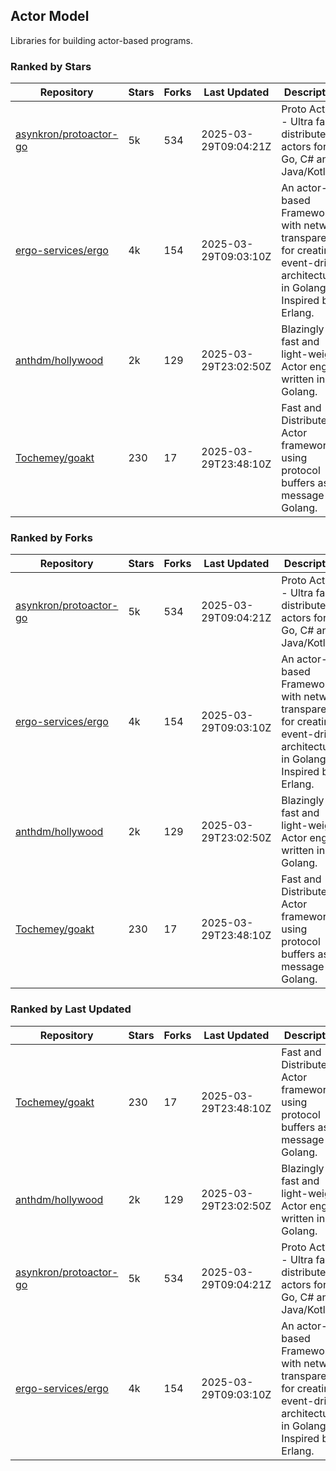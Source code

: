 ## Actor Model

Libraries for building actor-based programs.

### Ranked by Stars

| Repository | Stars | Forks | Last Updated | Description | 
|------------|-------|-------|--------------|-------------|
| [asynkron/protoactor-go](https://github.com/asynkron/protoactor-go) | 5k | 534 | 2025-03-29T09:04:21Z |  Proto Actor - Ultra fast distributed actors for Go, C# and Java/Kotlin. |
| [ergo-services/ergo](https://github.com/ergo-services/ergo) | 4k | 154 | 2025-03-29T09:03:10Z |  An actor-based Framework with network transparency for creating event-driven architecture in Golang. Inspired by Erlang. |
| [anthdm/hollywood](https://github.com/anthdm/hollywood) | 2k | 129 | 2025-03-29T23:02:50Z |  Blazingly fast and light-weight Actor engine written in Golang. |
| [Tochemey/goakt](https://github.com/Tochemey/goakt) | 230 | 17 | 2025-03-29T23:48:10Z |  Fast and Distributed Actor framework using protocol buffers as message for Golang. |

### Ranked by Forks

| Repository | Stars | Forks | Last Updated | Description | 
|------------|-------|-------|--------------|-------------|
| [asynkron/protoactor-go](https://github.com/asynkron/protoactor-go) | 5k | 534 | 2025-03-29T09:04:21Z |  Proto Actor - Ultra fast distributed actors for Go, C# and Java/Kotlin. |
| [ergo-services/ergo](https://github.com/ergo-services/ergo) | 4k | 154 | 2025-03-29T09:03:10Z |  An actor-based Framework with network transparency for creating event-driven architecture in Golang. Inspired by Erlang. |
| [anthdm/hollywood](https://github.com/anthdm/hollywood) | 2k | 129 | 2025-03-29T23:02:50Z |  Blazingly fast and light-weight Actor engine written in Golang. |
| [Tochemey/goakt](https://github.com/Tochemey/goakt) | 230 | 17 | 2025-03-29T23:48:10Z |  Fast and Distributed Actor framework using protocol buffers as message for Golang. |

### Ranked by Last Updated

| Repository | Stars | Forks | Last Updated | Description | 
|------------|-------|-------|--------------|-------------|
| [Tochemey/goakt](https://github.com/Tochemey/goakt) | 230 | 17 | 2025-03-29T23:48:10Z |  Fast and Distributed Actor framework using protocol buffers as message for Golang. |
| [anthdm/hollywood](https://github.com/anthdm/hollywood) | 2k | 129 | 2025-03-29T23:02:50Z |  Blazingly fast and light-weight Actor engine written in Golang. |
| [asynkron/protoactor-go](https://github.com/asynkron/protoactor-go) | 5k | 534 | 2025-03-29T09:04:21Z |  Proto Actor - Ultra fast distributed actors for Go, C# and Java/Kotlin. |
| [ergo-services/ergo](https://github.com/ergo-services/ergo) | 4k | 154 | 2025-03-29T09:03:10Z |  An actor-based Framework with network transparency for creating event-driven architecture in Golang. Inspired by Erlang. |

